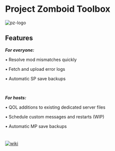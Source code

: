 # Project Zomboid Toolbox

![pz-logo](https://i.ibb.co/nzzbB4f/pztoolbox.png)


## Features
<b>*For everyone:*</b>

• Resolve mod mismatches quickly 

• Fetch and upload error logs

• Automatic SP save backups

<br>

<b>*For hosts:*</b>

• QOL additions to existing dedicated server files

• Schedule custom messages and restarts (WIP)

• Automatic MP save backups


#

[![wiki](https://i.ibb.co/3yx2pvy/pztoolboxwiki-M.png)](https://github.com/ssjshields/pz-toolbox/wiki) 
